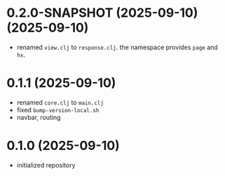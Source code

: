 # 0.2.0-SNAPSHOT (2025-09-10) (2025-09-10)

- renamed `view.clj` to `response.clj`. the namespace provides `page` and `hx`.

# 0.1.1 (2025-09-10)

- renamed `core.clj` to `main.clj`
- fixed `bump-version-local.sh`
- navbar, routing

# 0.1.0 (2025-09-10)

- initialized repository
